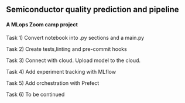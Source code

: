 ## Semiconductor quality prediction and pipeline
#### A MLops Zoom camp project


Task 1)
Convert notebook into .py sections and a main.py

Task 2)
Create tests,linting and pre-commit hooks

Task 3)
Connect with cloud. Upload model to the cloud.

Task 4)
Add experiment tracking with MLflow

Task 5)
Add orchestration with Prefect

Task 6)
To be continued